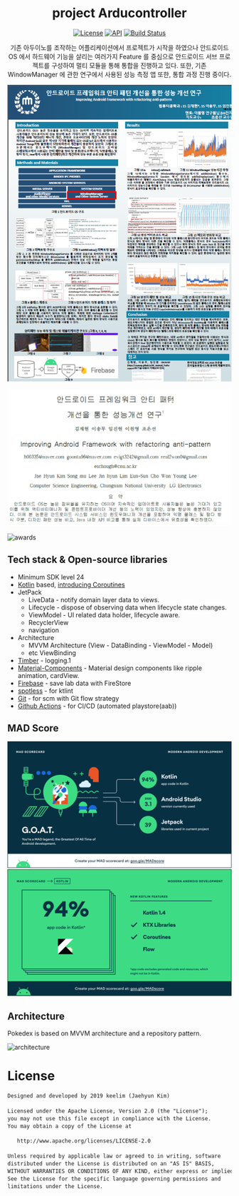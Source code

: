 <h1 align="center">project Arducontroller</h1>

<p align="center">
  <a href="https://opensource.org/licenses/Apache-2.0"><img alt="License" src="https://img.shields.io/badge/License-Apache%202.0-blue.svg"/></a>
  <a href="https://android-arsenal.com/api?level=24"><img alt="API" src="https://img.shields.io/badge/API-24%2B-brightgreen.svg?style=flat"/></a>
  <a href="https://github.com/keelim/project_ArduController/actions"><img alt="Build Status" src="https://github.com/keelim/project_ArduController/actions/workflows/android.yml/badge.svg"/></a> 
</p>
<p align="center">  
기존 아두이노를 조작하는 어플리케이션에서 프로젝트가 시작을 하였으나 안드로이드 OS 에서 하드웨어 기능을 살리는 여러가지 Feature 를 중심으로 안드로이드 서브 프로젝트를 구성하여 멀티 모듈을 통해 통합을 진행하고 있다. 또한, 기존 WindowManager 에 관한 연구에서 사용된 성능 측정 앱 또한, 통합 과정 진행 중이다.
</p>


![poster](previews/Poster.png)

![Paper](previews/Paper.png)

![awards](https://computer.cnu.ac.kr/_attach/image/editor_image/2021/02/KfcWKoXMuvTFzBhaPRdG.JPG)

## Tech stack & Open-source libraries
- Minimum SDK level 24
- [Kotlin](https://kotlinlang.org/) based, [introducing Coroutines](https://github.com/Kotlin/kotlinx.coroutines) 
- JetPack
  - LiveData - notify domain layer data to views.
  - Lifecycle - dispose of observing data when lifecycle state changes.
  - ViewModel - UI related data holder, lifecycle aware.
  - RecyclerView 
  - navigation 
- Architecture
  - MVVM Architecture (View - DataBinding - ViewModel - Model)
  - etc ViewBinding
- [Timber](https://github.com/JakeWharton/timber) - logging.1
- [Material-Components](https://github.com/material-components/material-components-android) - Material design components like ripple animation, cardView.
- [Firebase](https://firebase.google.com/) - save lab data with FireStore 
- [spotless](https://github.com/diffplug/spotless) - for ktlint
- [Git](https://git-scm.com/) - for scm with Git flow strategy
- [Github Actions](https://docs.github.com/en/actions) - for CI/CD (automated playstore(aab))

## MAD Score
![summary](previews/summary.PNG)
![kotlin](previews/kotlin.PNG)


## Architecture
Pokedex is based on MVVM architecture and a repository pattern.

![architecture](https://user-images.githubusercontent.com/24237865/77502018-f7d36000-6e9c-11ea-92b0-1097240c8689.png)

# License
```xml
Designed and developed by 2019 keelim (Jaehyun Kim)

Licensed under the Apache License, Version 2.0 (the "License");
you may not use this file except in compliance with the License.
You may obtain a copy of the License at

   http://www.apache.org/licenses/LICENSE-2.0

Unless required by applicable law or agreed to in writing, software
distributed under the License is distributed on an "AS IS" BASIS,
WITHOUT WARRANTIES OR CONDITIONS OF ANY KIND, either express or implied.
See the License for the specific language governing permissions and
limitations under the License.
```